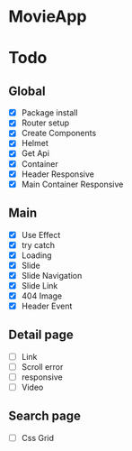 # MovieApp

# Todo

## Global

- [x] Package install
- [x] Router setup
- [x] Create Components
- [x] Helmet
- [x] Get Api
- [x] Container
- [x] Header Responsive
- [x] Main Container Responsive

## Main

- [x] Use Effect
- [x] try catch
- [x] Loading
- [x] Slide
- [x] Slide Navigation
- [x] Slide Link
- [x] 404 Image
- [x] Header Event

## Detail page

- [ ] Link
- [ ] Scroll error
- [ ] responsive
- [ ] Video

## Search page

- [ ] Css Grid
